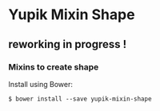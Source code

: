 Yupik Mixin Shape
=================

## reworking in progress !

### Mixins to create shape

Install using Bower:

    $ bower install --save yupik-mixin-shape
